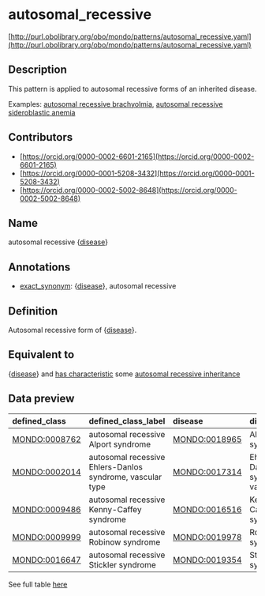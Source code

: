 # autosomal_recessive 

[http://purl.obolibrary.org/obo/mondo/patterns/autosomal_recessive.yaml](http://purl.obolibrary.org/obo/mondo/patterns/autosomal_recessive.yaml)
## Description 

This pattern is applied to autosomal recessive forms of an inherited disease.

Examples: [autosomal recessive brachyolmia](http://purl.obolibrary.org/obo/MONDO_0018662), [autosomal recessive sideroblastic anemia](http://purl.obolibrary.org/obo/MONDO_0016828)
## Contributors 
* [https://orcid.org/0000-0002-6601-2165](https://orcid.org/0000-0002-6601-2165) 
* [https://orcid.org/0000-0001-5208-3432](https://orcid.org/0000-0001-5208-3432) 
* [https://orcid.org/0000-0002-5002-8648](https://orcid.org/0000-0002-5002-8648) 
## Name 

autosomal recessive {[disease](http://purl.obolibrary.org/obo/MONDO_0700096)}

## Annotations 

* [exact_synonym](http://www.geneontology.org/formats/oboInOwl#hasExactSynonym): {[disease](http://purl.obolibrary.org/obo/MONDO_0700096)}, autosomal recessive

## Definition 

Autosomal recessive form of {[disease](http://purl.obolibrary.org/obo/MONDO_0700096)}.

## Equivalent to 

{[disease](http://purl.obolibrary.org/obo/MONDO_0700096)} and [has characteristic](http://purl.obolibrary.org/obo/RO_0000053) some [autosomal recessive inheritance](http://purl.obolibrary.org/obo/HP_0000007)

## Data preview 
| defined_class                                | defined_class_label                                       | disease                                      | disease_label                         |
|:---------------------------------------------|:----------------------------------------------------------|:---------------------------------------------|:--------------------------------------|
| [MONDO:0008762](http://purl.obolibrary.org/obo/MONDO_0008762) | autosomal recessive Alport syndrome                       | [MONDO:0018965](http://purl.obolibrary.org/obo/MONDO_0018965) | Alport syndrome                       |
| [MONDO:0002014](http://purl.obolibrary.org/obo/MONDO_0002014) | autosomal recessive Ehlers-Danlos syndrome, vascular type | [MONDO:0017314](http://purl.obolibrary.org/obo/MONDO_0017314) | Ehlers-Danlos syndrome, vascular type |
| [MONDO:0009486](http://purl.obolibrary.org/obo/MONDO_0009486) | autosomal recessive Kenny-Caffey syndrome                 | [MONDO:0016516](http://purl.obolibrary.org/obo/MONDO_0016516) | Kenny-Caffey syndrome                 |
| [MONDO:0009999](http://purl.obolibrary.org/obo/MONDO_0009999) | autosomal recessive Robinow syndrome                      | [MONDO:0019978](http://purl.obolibrary.org/obo/MONDO_0019978) | Robinow syndrome                      |
| [MONDO:0016647](http://purl.obolibrary.org/obo/MONDO_0016647) | autosomal recessive Stickler syndrome                     | [MONDO:0019354](http://purl.obolibrary.org/obo/MONDO_0019354) | Stickler syndrome                     |

See full table [here](https://github.com/monarch-initiative/mondo/blob/master/src/patterns/data/matches/autosomal_recessive.tsv) 
